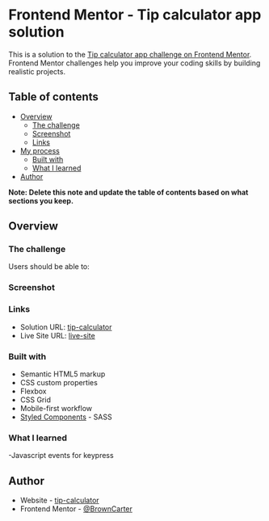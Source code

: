 # Frontend Mentor - Tip calculator app solution

This is a solution to the [Tip calculator app challenge on Frontend Mentor](https://www.frontendmentor.io/challenges/tip-calculator-app-ugJNGbJUX). Frontend Mentor challenges help you improve your coding skills by building realistic projects.

## Table of contents

- [Overview](#overview)
  - [The challenge](#the-challenge)
  - [Screenshot](#screenshot)
  - [Links](#links)
- [My process](#my-process)
  - [Built with](#built-with)
  - [What I learned](#what-i-learned)
- [Author](#author)

**Note: Delete this note and update the table of contents based on what sections you keep.**

## Overview

### The challenge

Users should be able to:

### Screenshot

### Links

- Solution URL: [tip-calculator](https://github.com/BrownCarter/browncarter.github.io/tree/main/tip-calculator)
- Live Site URL: [live-site](https://browncarter.github.io/tip-calculator/)

### Built with

- Semantic HTML5 markup
- CSS custom properties
- Flexbox
- CSS Grid
- Mobile-first workflow
- [Styled Components](https://styled-components.com/) - SASS

### What I learned

-Javascript events for keypress

## Author

- Website - [tip-calculator](https://browncarter.github.io/tip-calculator/)
- Frontend Mentor - [@BrownCarter](https://www.frontendmentor.io/profile/BrownCarter)
